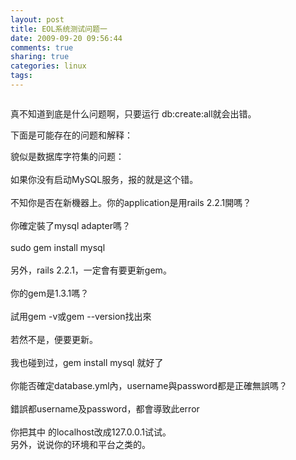 ```yaml
---
layout: post
title: EOL系统测试问题一
date: 2009-09-20 09:56:44
comments: true
sharing: true
categories: linux
tags: 
---
```


<p>
<img src="/Blogs/image.axd?picture=2009%2f9%2f2009-09-20_0950.png" alt="" />
</p>
<p>
真不知道到底是什么问题啊，只要运行 db:create:all就会出错。
</p>
<p>
下面是可能存在的问题和解释：
</p>
<div id="solution_14910" class="solution">
<div>
貌似是数据库字符集的问题：
</div>
<div class="info">
<a href="http://jones.javaeye.com/" target="_blank"><br />
</a><a href="http://javaeye-admin.group.javaeye.com/group/new_topic" target="_blank" title="在站务论坛发帖举报该用户的作弊行为"></a>
</div>
</div>
<div id="solution_15178" class="solution">
<div>
如果你没有启动MySQL服务，报的就是这个错。
</div>
<div class="info">
<a href="http://foxgst.javaeye.com/" target="_blank"><br />
</a><a href="http://javaeye-admin.group.javaeye.com/group/new_topic" target="_blank" title="在站务论坛发帖举报该用户的作弊行为"></a>
</div>
</div>
<div id="solution_15316" class="solution">
<div>
不知你是否在新機器上。你的application是用rails 2.2.1開嗎？
<br />
<br />
你確定裝了mysql adapter嗎？
<br />
<br />
sudo gem install mysql
<br />
<br />
另外，rails 2.2.1，一定會有要更新gem。
<br />
<br />
你的gem是1.3.1嗎？
<br />
<br />
試用gem -v或gem --version找出來
<br />
<br />
若然不是，便要更新。
</div>
<div class="info">
<a href="http://omnibus.javaeye.com/" target="_blank"><br />
</a><a href="http://javaeye-admin.group.javaeye.com/group/new_topic" target="_blank" title="在站务论坛发帖举报该用户的作弊行为"></a>
</div>
</div>
<div id="solution_15321" class="solution">
<div>
我也碰到过，gem install mysql 就好了
</div>
<div class="info">
<a href="http://1985.javaeye.com/" target="_blank"><br />
</a><a href="http://javaeye-admin.group.javaeye.com/group/new_topic" target="_blank" title="在站务论坛发帖举报该用户的作弊行为"></a>
</div>
</div>
<div id="solution_15326" class="solution">
<div>
你能否確定database.yml內，username與password都是正確無誤嗎？
<br />
<br />
錯誤都username及password，都會導致此error
</div>
<div class="info">
<a href="http://omnibus.javaeye.com/" target="_blank"><br />
</a><a href="http://javaeye-admin.group.javaeye.com/group/new_topic" target="_blank" title="在站务论坛发帖举报该用户的作弊行为"></a>
</div>
</div>
<div>
你把其中 的localhost改成127.0.0.1试试。
<br />
另外，说说你的环境和平台之类的。
</div>
<p>
&nbsp;
</p>
